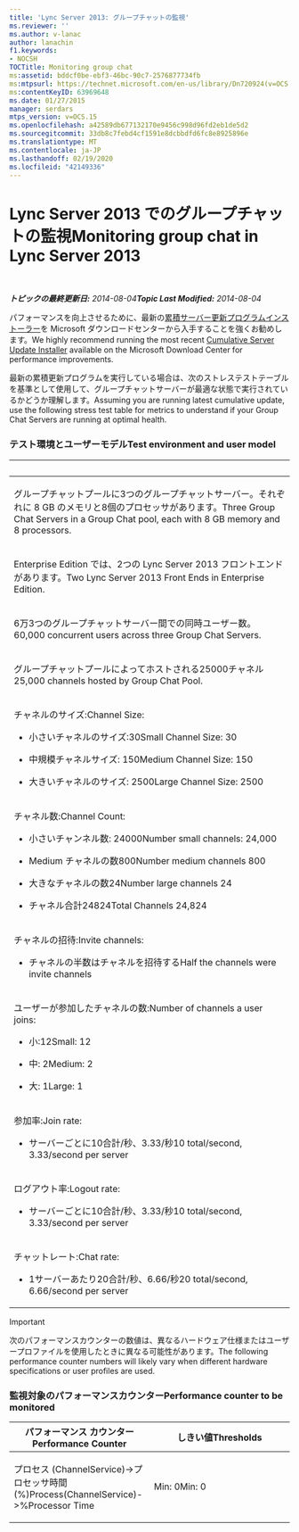 ```yaml
---
title: 'Lync Server 2013: グループチャットの監視'
ms.reviewer: ''
ms.author: v-lanac
author: lanachin
f1.keywords:
- NOCSH
TOCTitle: Monitoring group chat
ms:assetid: bddcf0be-ebf3-46bc-90c7-2576877734fb
ms:mtpsurl: https://technet.microsoft.com/en-us/library/Dn720924(v=OCS.15)
ms:contentKeyID: 63969648
ms.date: 01/27/2015
manager: serdars
mtps_version: v=OCS.15
ms.openlocfilehash: a42589db677132170e9456c998d96fd2eb1de5d2
ms.sourcegitcommit: 33db8c7febd4cf1591e8dcbbdfd6fc8e8925896e
ms.translationtype: MT
ms.contentlocale: ja-JP
ms.lasthandoff: 02/19/2020
ms.locfileid: "42149336"
---
```

<div data-xmlns="http://www.w3.org/1999/xhtml">

<div class="topic" data-xmlns="http://www.w3.org/1999/xhtml" data-msxsl="urn:schemas-microsoft-com:xslt" data-cs="http://msdn.microsoft.com/">

<div data-asp="https://msdn2.microsoft.com/asp">

# <a name="monitoring-group-chat-in-lync-server-2013"></a><span data-ttu-id="b0a44-102">Lync Server 2013 でのグループチャットの監視</span><span class="sxs-lookup"><span data-stu-id="b0a44-102">Monitoring group chat in Lync Server 2013</span></span>

</div>

<div id="mainSection">

<div id="mainBody">

<span> </span>

<span data-ttu-id="b0a44-103">_**トピックの最終更新日:** 2014-08-04_</span><span class="sxs-lookup"><span data-stu-id="b0a44-103">_**Topic Last Modified:** 2014-08-04_</span></span>

<span data-ttu-id="b0a44-104">パフォーマンスを向上させるために、最新の[累積サーバー更新プログラムインストーラー](https://support.microsoft.com/kb/968802)を Microsoft ダウンロードセンターから入手することを強くお勧めします。</span><span class="sxs-lookup"><span data-stu-id="b0a44-104">We highly recommend running the most recent [Cumulative Server Update Installer](https://support.microsoft.com/kb/968802) available on the Microsoft Download Center for performance improvements.</span></span>

<span data-ttu-id="b0a44-105">最新の累積更新プログラムを実行している場合は、次のストレステストテーブルを基準として使用して、グループチャットサーバーが最適な状態で実行されているかどうか理解します。</span><span class="sxs-lookup"><span data-stu-id="b0a44-105">Assuming you are running latest cumulative update, use the following stress test table for metrics to understand if your Group Chat Servers are running at optimal health.</span></span>

### <a name="test-environment-and-user-model"></a><span data-ttu-id="b0a44-106">テスト環境とユーザーモデル</span><span class="sxs-lookup"><span data-stu-id="b0a44-106">Test environment and user model</span></span>

<table>
<colgroup>
<col style="width: 100%" />
</colgroup>
<thead>
<tr class="header">
<th> </th>
</tr>
</thead>
<tbody>
<tr class="odd">
<td><p><span data-ttu-id="b0a44-107">グループチャットプールに3つのグループチャットサーバー。それぞれに 8 GB のメモリと8個のプロセッサがあります。</span><span class="sxs-lookup"><span data-stu-id="b0a44-107">Three Group Chat Servers in a Group Chat pool, each with 8 GB memory and 8 processors.</span></span></p></td>
</tr>
<tr class="even">
<td><p><span data-ttu-id="b0a44-108">Enterprise Edition では、2つの Lync Server 2013 フロントエンドがあります。</span><span class="sxs-lookup"><span data-stu-id="b0a44-108">Two Lync Server 2013 Front Ends in Enterprise Edition.</span></span></p></td>
</tr>
<tr class="odd">
<td><p><span data-ttu-id="b0a44-109">6万3つのグループチャットサーバー間での同時ユーザー数。</span><span class="sxs-lookup"><span data-stu-id="b0a44-109">60,000 concurrent users across three Group Chat Servers.</span></span></p></td>
</tr>
<tr class="even">
<td><p><span data-ttu-id="b0a44-110">グループチャットプールによってホストされる25000チャネル</span><span class="sxs-lookup"><span data-stu-id="b0a44-110">25,000 channels hosted by Group Chat Pool.</span></span></p></td>
</tr>
<tr class="odd">
<td><p><span data-ttu-id="b0a44-111">チャネルのサイズ:</span><span class="sxs-lookup"><span data-stu-id="b0a44-111">Channel Size:</span></span></p>
<ul>
<li><p><span data-ttu-id="b0a44-112">小さいチャネルのサイズ:30</span><span class="sxs-lookup"><span data-stu-id="b0a44-112">Small Channel Size: 30</span></span></p></li>
<li><p><span data-ttu-id="b0a44-113">中規模チャネルサイズ: 150</span><span class="sxs-lookup"><span data-stu-id="b0a44-113">Medium Channel Size: 150</span></span></p></li>
<li><p><span data-ttu-id="b0a44-114">大きいチャネルのサイズ: 2500</span><span class="sxs-lookup"><span data-stu-id="b0a44-114">Large Channel Size: 2500</span></span></p></li>
</ul></td>
</tr>
<tr class="even">
<td><p><span data-ttu-id="b0a44-115">チャネル数:</span><span class="sxs-lookup"><span data-stu-id="b0a44-115">Channel Count:</span></span></p>
<ul>
<li><p><span data-ttu-id="b0a44-116">小さいチャンネル数: 24000</span><span class="sxs-lookup"><span data-stu-id="b0a44-116">Number small channels: 24,000</span></span></p></li>
<li><p><span data-ttu-id="b0a44-117">Medium チャネルの数800</span><span class="sxs-lookup"><span data-stu-id="b0a44-117">Number medium channels 800</span></span></p></li>
<li><p><span data-ttu-id="b0a44-118">大きなチャネルの数24</span><span class="sxs-lookup"><span data-stu-id="b0a44-118">Number large channels 24</span></span></p></li>
<li><p><span data-ttu-id="b0a44-119">チャネル合計24824</span><span class="sxs-lookup"><span data-stu-id="b0a44-119">Total Channels 24,824</span></span></p></li>
</ul></td>
</tr>
<tr class="odd">
<td><p><span data-ttu-id="b0a44-120">チャネルの招待:</span><span class="sxs-lookup"><span data-stu-id="b0a44-120">Invite channels:</span></span></p>
<ul>
<li><p><span data-ttu-id="b0a44-121">チャネルの半数はチャネルを招待する</span><span class="sxs-lookup"><span data-stu-id="b0a44-121">Half the channels were invite channels</span></span></p></li>
</ul></td>
</tr>
<tr class="even">
<td><p><span data-ttu-id="b0a44-122">ユーザーが参加したチャネルの数:</span><span class="sxs-lookup"><span data-stu-id="b0a44-122">Number of channels a user joins:</span></span></p>
<ul>
<li><p><span data-ttu-id="b0a44-123">小:12</span><span class="sxs-lookup"><span data-stu-id="b0a44-123">Small: 12</span></span></p></li>
<li><p><span data-ttu-id="b0a44-124">中: 2</span><span class="sxs-lookup"><span data-stu-id="b0a44-124">Medium: 2</span></span></p></li>
<li><p><span data-ttu-id="b0a44-125">大: 1</span><span class="sxs-lookup"><span data-stu-id="b0a44-125">Large: 1</span></span></p></li>
</ul></td>
</tr>
<tr class="odd">
<td><p><span data-ttu-id="b0a44-126">参加率:</span><span class="sxs-lookup"><span data-stu-id="b0a44-126">Join rate:</span></span></p>
<ul>
<li><p><span data-ttu-id="b0a44-127">サーバーごとに10合計/秒、3.33/秒</span><span class="sxs-lookup"><span data-stu-id="b0a44-127">10 total/second, 3.33/second per server</span></span></p></li>
</ul></td>
</tr>
<tr class="even">
<td><p><span data-ttu-id="b0a44-128">ログアウト率:</span><span class="sxs-lookup"><span data-stu-id="b0a44-128">Logout rate:</span></span></p>
<ul>
<li><p><span data-ttu-id="b0a44-129">サーバーごとに10合計/秒、3.33/秒</span><span class="sxs-lookup"><span data-stu-id="b0a44-129">10 total/second, 3.33/second per server</span></span></p></li>
</ul></td>
</tr>
<tr class="odd">
<td><p><span data-ttu-id="b0a44-130">チャットレート:</span><span class="sxs-lookup"><span data-stu-id="b0a44-130">Chat rate:</span></span></p>
<ul>
<li><p><span data-ttu-id="b0a44-131">1サーバーあたり20合計/秒、6.66/秒</span><span class="sxs-lookup"><span data-stu-id="b0a44-131">20 total/second, 6.66/second per server</span></span></p></li>
</ul></td>
</tr>
</tbody>
</table>


<div>


> [!IMPORTANT]  
> <span data-ttu-id="b0a44-132">次のパフォーマンスカウンターの数値は、異なるハードウェア仕様またはユーザープロファイルを使用したときに異なる可能性があります。</span><span class="sxs-lookup"><span data-stu-id="b0a44-132">The following performance counter numbers will likely vary when different hardware specifications or user profiles are used.</span></span>



</div>

### <a name="performance-counter-to-be-monitored"></a><span data-ttu-id="b0a44-133">監視対象のパフォーマンスカウンター</span><span class="sxs-lookup"><span data-stu-id="b0a44-133">Performance counter to be monitored</span></span>

<table>
<colgroup>
<col style="width: 50%" />
<col style="width: 50%" />
</colgroup>
<thead>
<tr class="header">
<th><span data-ttu-id="b0a44-134">パフォーマンス カウンター</span><span class="sxs-lookup"><span data-stu-id="b0a44-134">Performance Counter</span></span></th>
<th><span data-ttu-id="b0a44-135">しきい値</span><span class="sxs-lookup"><span data-stu-id="b0a44-135">Thresholds</span></span></th>
</tr>
</thead>
<tbody>
<tr class="odd">
<td><p><span data-ttu-id="b0a44-136">プロセス (ChannelService)-&gt;プロセッサ時間 (%)</span><span class="sxs-lookup"><span data-stu-id="b0a44-136">Process(ChannelService)-&gt;%Processor Time</span></span></p></td>
<td><p><span data-ttu-id="b0a44-137">Min: 0</span><span class="sxs-lookup"><span data-stu-id="b0a44-137">Min: 0</span></span></p></td>
</tr>
</tbody>
</table>


</div>

<span> </span>

</div>

</div>

</div>

